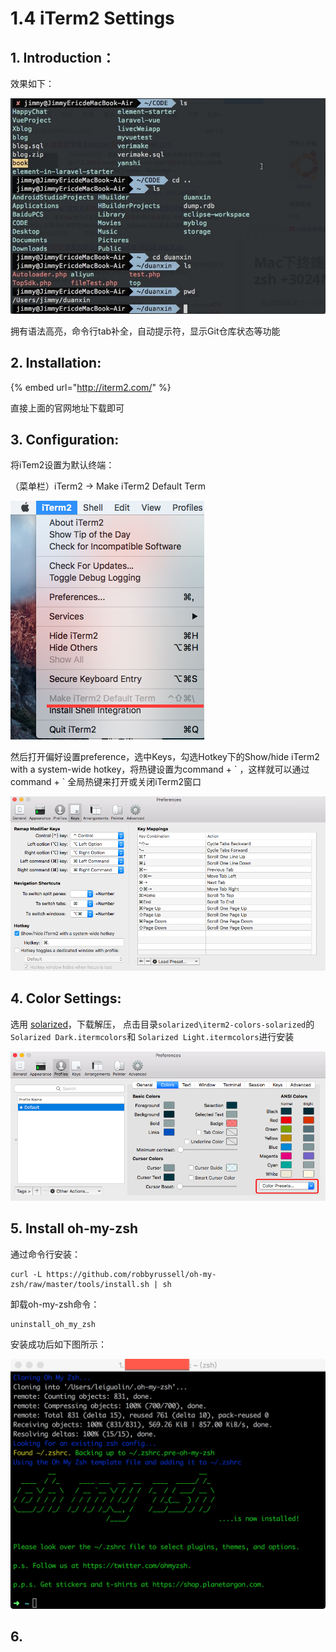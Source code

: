 # 1.4 iTerm2 Settings

## 1. Introduction：

效果如下：

![](../.gitbook/assets/006tkftcgy1fi8xhqbrgtj30mi0fe0vs.jpg)

 拥有语法高亮，命令行tab补全，自动提示符，显示Git仓库状态等功能

## 2. Installation:

{% embed url="http://iterm2.com/" %}

直接上面的官网地址下载即可

## 3. Configuration:

 将iTem2设置为默认终端：

 （菜单栏）iTerm2 -&gt; Make iTerm2 Default Term

![](../.gitbook/assets/1.png)

 然后打开偏好设置preference，选中Keys，勾选Hotkey下的Show/hide iTerm2 with a system-wide hotkey，将热键设置为command + \` ，这样就可以通过command + \` 全局热键来打开或关闭iTerm2窗口

![](../.gitbook/assets/2.png)

## 4. Color Settings:

 选用 [solarized](http://ethanschoonover.com/solarized)，下载解压， 点击目录`solarized\iterm2-colors-solarized`的`Solarized Dark.itermcolors`和 `Solarized Light.itermcolors`进行安装

![](../.gitbook/assets/3.png)

## 5. Install oh-my-zsh

 通过命令行安装：

```text
curl -L https://github.com/robbyrussell/oh-my-zsh/raw/master/tools/install.sh | sh
```

 卸载oh-my-zsh命令：

```text
uninstall_oh_my_zsh
```

安装成功后如下图所示：

![](../.gitbook/assets/4.png)

## 6. 

